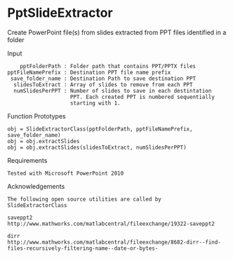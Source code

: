# PptSlideExtractor
Create PowerPoint file(s) from slides extracted from PPT files identified in a folder


 Input

        pptFolderPath : Folder path that contains PPT/PPTX files
    pptFileNamePrefix : Destination PPT file name prefix
     save_folder_name : Destination Path to save destination PPT
      slidesToExtract : Array of slides to remove from each PPT
      numSlidesPerPPT : Number of slides to save in each destintation 
                        PPT. Each created PPT is numbered sequentially 
                        starting with 1.

 Function Prototypes

    obj = SlideExtractorClass(pptFolderPath, pptFileNamePrefix, save_folder_name)
    obj = obj.extractSlides
    obj = obj.extractSlides(slidesToExtract, numSlidesPerPPT)

 Requirements

    Tested with Microsoft PowerPoint 2010

 Acknowledgements

    The following open source utilities are called by
    SlideExtractorClass
   
    saveppt2
    http://www.mathworks.com/matlabcentral/fileexchange/19322-saveppt2

    dirr
    http://www.mathworks.com/matlabcentral/fileexchange/8682-dirr--find-files-recursively-filtering-name--date-or-bytes-

